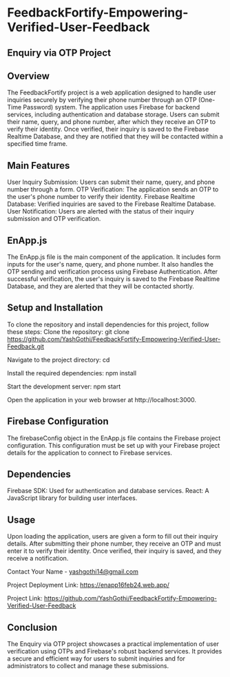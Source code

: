 # FeedbackFortify-Empowering-Verified-User-Feedback

## Enquiry via OTP Project

## Overview

The FeedbackFortify project is a web application designed to handle user inquiries securely by verifying their phone number through an OTP (One-Time Password) system. The application uses Firebase for backend services, including authentication and database storage. Users can submit their name, query, and phone number, after which they receive an OTP to verify their identity. Once verified, their inquiry is saved to the Firebase Realtime Database, and they are notified that they will be contacted within a specified time frame.

## Main Features

User Inquiry Submission: Users can submit their name, query, and phone number through a form.
OTP Verification: The application sends an OTP to the user's phone number to verify their identity.
Firebase Realtime Database: Verified inquiries are saved to the Firebase Realtime Database.
User Notification: Users are alerted with the status of their inquiry submission and OTP verification.

## EnApp.js

The EnApp.js file is the main component of the application. It includes form inputs for the user's name, query, and phone number. It also handles the OTP sending and verification process using Firebase Authentication. After successful verification, the user's inquiry is saved to the Firebase Realtime Database, and they are alerted that they will be contacted shortly.

## Setup and Installation

To clone the repository and install dependencies for this project, follow these steps:
Clone the repository:
git clone <https://github.com/YashGothi/FeedbackFortify-Empowering-Verified-User-Feedback.git>

Navigate to the project directory:
cd <enapp>

Install the required dependencies:
npm install

Start the development server:
npm start

Open the application in your web browser at http://localhost:3000.

## Firebase Configuration

The firebaseConfig object in the EnApp.js file contains the Firebase project configuration. This configuration must be set up with your Firebase project details for the application to connect to Firebase services.

## Dependencies

Firebase SDK: Used for authentication and database services.
React: A JavaScript library for building user interfaces.

## Usage

Upon loading the application, users are given a form to fill out their inquiry details. After submitting their phone number, they receive an OTP and must enter it to verify their identity. Once verified, their inquiry is saved, and they receive a notification.


Contact 
Your Name - yashgothi14@gmail.com

Project Deployment Link: https://enapp16feb24.web.app/

Project Link: https://github.com/YashGothi/FeedbackFortify-Empowering-Verified-User-Feedback
## Conclusion

The Enquiry via OTP project showcases a practical implementation of user verification using OTPs and Firebase's robust backend services. It provides a secure and efficient way for users to submit inquiries and for administrators to collect and manage these submissions.

